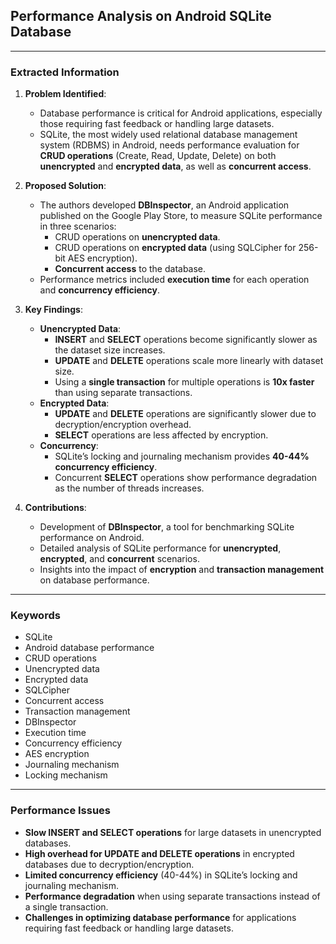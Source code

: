 ## Performance Analysis on Android SQLite Database

---

### Extracted Information

1. **Problem Identified**:
    - Database performance is critical for Android applications, especially those requiring fast feedback or handling large datasets.
    - SQLite, the most widely used relational database management system (RDBMS) in Android, needs performance evaluation for **CRUD operations** (Create, Read, Update, Delete) on both **unencrypted** and **encrypted data**, as well as **concurrent access**.

2. **Proposed Solution**:
    - The authors developed **DBInspector**, an Android application published on the Google Play Store, to measure SQLite performance in three scenarios:
        - CRUD operations on **unencrypted data**.
        - CRUD operations on **encrypted data** (using SQLCipher for 256-bit AES encryption).
        - **Concurrent access** to the database.
    - Performance metrics included **execution time** for each operation and **concurrency efficiency**.

3. **Key Findings**:
    - **Unencrypted Data**:
        - **INSERT** and **SELECT** operations become significantly slower as the dataset size increases.
        - **UPDATE** and **DELETE** operations scale more linearly with dataset size.
        - Using a **single transaction** for multiple operations is **10x faster** than using separate transactions.
    - **Encrypted Data**:
        - **UPDATE** and **DELETE** operations are significantly slower due to decryption/encryption overhead.
        - **SELECT** operations are less affected by encryption.
    - **Concurrency**:
        - SQLite’s locking and journaling mechanism provides **40-44% concurrency efficiency**.
        - Concurrent **SELECT** operations show performance degradation as the number of threads increases.

4. **Contributions**:
    - Development of **DBInspector**, a tool for benchmarking SQLite performance on Android.
    - Detailed analysis of SQLite performance for **unencrypted**, **encrypted**, and **concurrent** scenarios.
    - Insights into the impact of **encryption** and **transaction management** on database performance.

---

### Keywords
- SQLite
- Android database performance
- CRUD operations
- Unencrypted data
- Encrypted data
- SQLCipher
- Concurrent access
- Transaction management
- DBInspector
- Execution time
- Concurrency efficiency
- AES encryption
- Journaling mechanism
- Locking mechanism

---

### Performance Issues
- **Slow INSERT and SELECT operations** for large datasets in unencrypted databases.
- **High overhead for UPDATE and DELETE operations** in encrypted databases due to decryption/encryption.
- **Limited concurrency efficiency** (40-44%) in SQLite’s locking and journaling mechanism.
- **Performance degradation** when using separate transactions instead of a single transaction.
- **Challenges in optimizing database performance** for applications requiring fast feedback or handling large datasets.